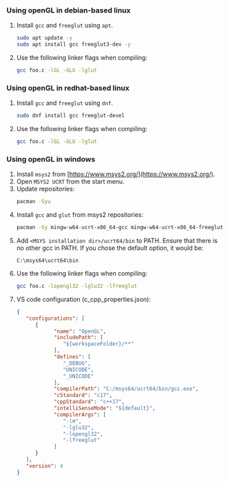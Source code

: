 ### Using openGL in debian-based linux
1. Install `gcc` and `freeglut` using `apt`.
   ```sh
   sudo apt update -y
   sudo apt install gcc freeglut3-dev -y
   ```
2. Use the following linker flags when compiling:
   ```sh
   gcc foo.c -lGL -GLU -lglut
   ```

### Using openGL in redhat-based linux
1. Install `gcc` and `freeglut` using `dnf`.
   ```sh
   sudo dnf install gcc freeglut-devel
   ```
2. Use the following linker flags when compiling:
   ```sh
   gcc foo.c -lGL -GLU -lglut
   ```

### Using openGL in windows
1. Install `msys2` from [https://www.msys2.org/](https://www.msys2.org/).
2. Open `MSYS2 UCRT` from the start menu.
3. Update repositories:
   ```sh
   pacman -Syu
   ```
5. Install `gcc` and `glut` from msys2 repositories:
   ```sh
   pacman -Sy mingw-w64-ucrt-x86_64-gcc mingw-w64-ucrt-x86_64-freeglut
   ```
6. Add `<MSYS installation dir>/ucrt64/bin` to PATH. Ensure that there is no other gcc in PATH. If you chose the default option, it would be:
   ```
   C:\msys64\ucrt64\bin
   ```
7. Use the following linker flags when compiling:
   ```sh
   gcc foo.c -lopengl32 -lglu32 -lfreeglut
   ```
8. VS code configuration (c_cpp_properties.json):
   ```json
   {
      "configurations": [
         {
               "name": "OpenGL",
               "includePath": [
                  "${workspaceFolder}/**"
               ],
               "defines": [
                  "_DEBUG",
                  "UNICODE",
                  "_UNICODE"
               ],
               "compilerPath": "C:/msys64/ucrt64/bin/gcc.exe",
               "cStandard": "c17",
               "cppStandard": "c++17",
               "intelliSenseMode": "${default}",
               "compilerArgs": [
                  "-lm",
                  "-lglu32",
                  "-lopengl32",
                  "-lfreeglut"
               ]
         }
      ],
      "version": 4
   }
   ```
